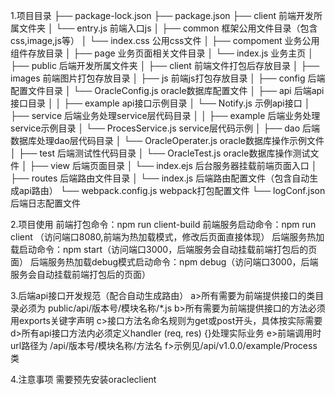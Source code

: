 1.项目目录
├── package-lock.json
├── package.json
├── client  前端开发所属文件夹
│   └── entry.js  前端入口js
│   ├── common  框架公用文件目录（包含css,image,js等）
│        └── index.css  公用css文件
│   ├── compoment  业务公用组件存放目录
│   ├── page  业务页面相关文件目录
│        └── index.js  业务主页
│
├── public  后端开发所属文件夹
│   ├── client  前端文件打包后存放目录
│       ├── images  前端图片打包存放目录
│       ├── js 前端js打包存放目录
│   ├── config  后端配置文件目录
│       └── OracleConfig.js oracle数据库配置文件
│   ├── api  后端api接口目录
│   │  ├── example  api接口示例目录
│           └── Notify.js 示例api接口
│   ├── service  后端业务处理service层代码目录
│   │  ├── example  后端业务处理service示例目录
│           └── ProcesService.js service层代码示例
│   ├── dao  后端数据库处理dao层代码目录
│       └── OracleOperater.js oracle数据库操作示例文件
│   ├── test  后端测试性代码目录
│       └── OracleTest.js oracle数据库操作测试文件
│   ├── view  后端页面目录
│       └── index.ejs 后台服务器挂载前端页面入口
│
├── routes  后端路由文件目录
│   └── index.js  后端路由配置文件（包含自动生成api路由）
└── webpack.config.js  webpack打包配置文件
└── logConf.json  后端日志配置文件

2.项目使用
前端打包命令：npm run client-build
前端服务启动命令：npm run client （访问端口8080,前端为热加载模式，修改后页面直接体现）
后端服务热加载启动命令：npm start（访问端口3000，后端服务会自动挂载前端打包后的页面）
后端服务热加载debug模式启动命令：npm debug（访问端口3000，后端服务会自动挂载前端打包后的页面）

3.后端api接口开发规范（配合自动生成路由）
a>所有需要为前端提供接口的类目录必须为 public/api/版本号/模块名称/*.js
b>所有需要为前端提供接口的方法必须用exports关键字声明
c>接口方法名命名规则为get或post开头，具体按实际需要
d>所有api接口方法内必须定义handler (req, res) {}处理实际业务
e>前端调用时url路径为  /api/版本号/模块名称/方法名
f>示例见/api/v1.0.0/example/Process类

4.注意事项
需要预先安装oracleclient